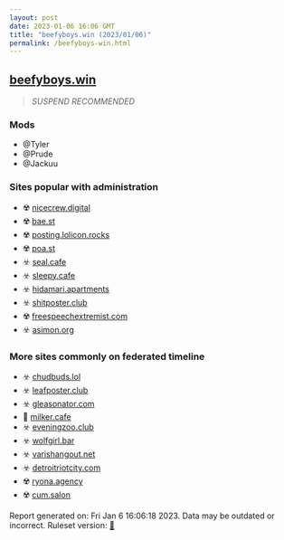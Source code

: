 ```yaml
---
layout: post
date: 2023-01-06 16:06 GMT
title: "beefyboys.win (2023/01/06)"
permalink: /beefyboys-win.html
---
```



## [beefyboys.win](https://beefyboys.win)

> *SUSPEND RECOMMENDED*

### Mods
 * @Tyler
 * @Prude
 * @Jackuu

### Sites popular with administration

* ☢️ [nicecrew.digital](/nicecrew-digital.html)
* ☢️ [bae.st](/bae-st.html)
* ☢️ [posting.lolicon.rocks](/posting-lolicon-rocks.html)
* ☢️ [poa.st](/poa-st.html)
* ☣️ [seal.cafe](/seal-cafe.html)
* ☣️ [sleepy.cafe](/sleepy-cafe.html)
* ☣️ [hidamari.apartments](/hidamari-apartments.html)
* ☣️ [shitposter.club](/shitposter-club.html)
* ☢️ [freespeechextremist.com](/freespeechextremist-com.html)
* ☣️ [asimon.org](/asimon-org.html)

### More sites commonly on federated timeline

* ☣️ [chudbuds.lol](/chudbuds-lol.html)
* ☣️ [leafposter.club](/leafposter-club.html)
* ☣️ [gleasonator.com](/gleasonator-com.html)
* 🚫 [milker.cafe](/milker-cafe.html)
* ☣️ [eveningzoo.club](/eveningzoo-club.html)
* ☣️ [wolfgirl.bar](/wolfgirl-bar.html)
* ☣️ [varishangout.net](/varishangout-net.html)
* ☣️ [detroitriotcity.com](/detroitriotcity-com.html)
* ☢️ [ryona.agency](/ryona-agency.html)
* ☢️ [cum.salon](/cum-salon.html)

Report generated on: Fri Jan  6 16:06:18 2023. Data may be outdated or incorrect.
Ruleset version: [🏀](/version-basketball)

